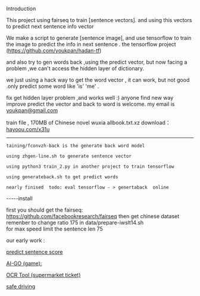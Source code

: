 Introduction

This project using fairseq to train [sentence vectors]. 
and using this vectors to predict next sentence info vector

We make a script to generate [sentence image], 
and use tensorflow to train the image to predict the info
in next sentence .
the tensorflow project (https://github.com/youkpan/hadan-tf)

and also try to gen words back ,using the predict vector,
but now facing a problem ,we can't access the hidden layer of dictionary.

we just using a hack way to get the word vector , it can work,
but not good .only predict some word like 'is' 'me' .

fix get hidden layer problem ,and works well :)
anyone find new way improve predict the vector and back to word is welcome. 
my email is youkpan@gmail.com

train file , 170MB of Chinese novel wuxia allbook.txt.xz download： 
[hayoou.com/x31u](http://hayoou.com/x31u)

 -------
 ```
 taining/fconvzh-back is the generate back word model

 using zhgen-line.sh to generate sentence vector

 using python3 train_2.py in another project to train tensorflow

 using generateback.sh to get predict words

 nearly finised  todo: eval tensorflow - > genertaback  online

```

-----install

 first you should get the fairseq: 
 https://github.com/facebookresearch/fairseq
 then get chinese dataset
 remenber to change ratio 175 in data/prepare-iwslt14.sh  
 for max speed limit the sentence len 75


 our early work :
 
 [predict sentence score](http://f.hayoou.com/blogs/entry/%E6%B7%B1%E5%BA%A6%E5%AD%A6%E4%B9%A0-caffe-%E6%B5%8B%E8%AF%95%E4%B8%AD)

 [AI-GO (game):](http://f.hayoou.com/blogs/entry/hayoou-AI-GO-%E4%BA%BA%E5%B7%A5%E6%99%BA%E8%83%BD%E5%9B%B4%E6%A3%8B)

 [OCR Tool (supermarket ticket)](http://f.hayoou.com/blogs/entry/%E5%9F%BA%E4%BA%8E%E7%A5%9E%E7%BB%8F%E7%BD%91%E7%BB%9C%E5%9B%BE%E5%83%8F%E6%96%87%E6%9C%AC%E8%AF%86%E5%88%AB%E7%9A%84OCR%E5%B7%A5%E5%85%B7-%E8%AF%86%E5%88%AB%E8%B6%85%E5%B8%82%E5%B0%8F%E7%A5%A8)

 [safe driving](http://f.hayoou.com/blogs/entry/%E5%93%88%E5%8F%8B%E4%BA%BA%E5%B7%A5%E6%99%BA%E8%83%BD%E5%AE%89%E5%85%A8%E8%BE%85%E5%8A%A9%E9%A9%BE%E9%A9%B6%E5%BA%94%E7%94%A8)
